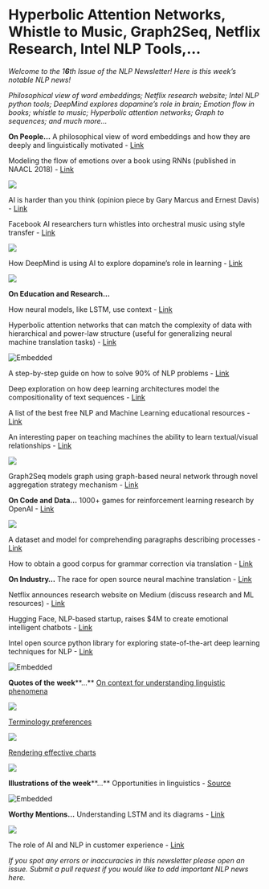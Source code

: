 # Hyperbolic Attention Networks, Whistle to Music, Graph2Seq, Netflix Research, Intel NLP Tools,… 
*Welcome to the 1**6**th Issue of the NLP Newsletter! Here is this week’s notable NLP news!*

*Philosophical view of word embeddings; Netflix research website; Intel NLP python tools; DeepMind explores dopamine’s role in brain; Emotion flow in books; whistle to music; Hyperbolic attention networks; Graph to sequences; and much more…*

**On People…**
A philosophical view of word embeddings and how they are deeply and linguistically motivated - [Link](http://blog.christianperone.com/2018/05/nlp-word-representations-and-the-wittgenstein-philosophy-of-language/)

Modeling the flow of emotions over a book using RNNs (published in NAACL 2018) - [Link](https://arxiv.org/abs/1805.09746)

![](https://d2mxuefqeaa7sj.cloudfront.net/s_483C304DDFE545BBB632C8226278C39A1ED14FFC56FA7224CC0BFD81FDFA941A_1527509219834_file.png)


AI is harder than you think (opinion piece by Gary Marcus and Ernest Davis) - [Link](https://www.nytimes.com/2018/05/18/opinion/artificial-intelligence-challenges.html)

Facebook AI researchers turn whistles into orchestral music using style transfer - [Link](https://research.fb.com/facebook-researchers-use-ai-to-turn-whistles-into-orchestral-music-and-power-other-musical-translations/)

![](https://d2mxuefqeaa7sj.cloudfront.net/s_483C304DDFE545BBB632C8226278C39A1ED14FFC56FA7224CC0BFD81FDFA941A_1527510792502_file.png)


How DeepMind is using AI to explore dopamine’s role in learning - [Link](https://medium.com/@skychain.global/googles-deepmind-is-using-ai-to-explore-dopamine-s-role-in-learning-d07e7521b16b)

![](https://cdn-images-1.medium.com/max/800/1*XHNe7Bo3ykPPo9DpC50NjA.jpeg)



**On Education and Research…**

How neural models, like LSTM, use context - [Link](https://arxiv.org/pdf/1805.04623.pdf)

Hyperbolic attention networks that can match the complexity of data with hierarchical and power-law structure (useful for generalizing neural machine translation tasks) - [Link](https://arxiv.org/abs/1805.09786)

![Embedded](https://pbs.twimg.com/media/DeCVJkhXUAEEaav?format=png)


A step-by-step guide on how to solve 90% of NLP problems - [Link](https://blog.insightdatascience.com/how-to-solve-90-of-nlp-problems-a-step-by-step-guide-fda605278e4e)

Deep exploration on how deep learning architectures model the compositionality of text sequences - [Link](https://arxiv.org/abs/1805.09843)

A list of the best free NLP and Machine Learning educational resources - [Link](http://blog.aylien.com/12-of-the-best-free-natural-language-processing-and-machine-learning-educational-resources/?utm_content=72038118&utm_medium=social&utm_source=twitter)

An interesting paper on teaching machines the ability to learn textual/visual relationships - [Link](https://arxiv.org/abs/1804.06786)

![](https://d2mxuefqeaa7sj.cloudfront.net/s_483C304DDFE545BBB632C8226278C39A1ED14FFC56FA7224CC0BFD81FDFA941A_1527508391015_file.png)


Graph2Seq models graph using graph-based neural network through novel aggregation strategy mechanism - [Link](https://arxiv.org/abs/1804.00823)

**On Code and Data…**
1000+ games for reinforcement learning research by OpenAI - [Link](https://blog.openai.com/gym-retro/)

![](https://d2mxuefqeaa7sj.cloudfront.net/s_483C304DDFE545BBB632C8226278C39A1ED14FFC56FA7224CC0BFD81FDFA941A_1527508428608_file.png)


A dataset and model for comprehending paragraphs describing processes - [Link](https://arxiv.org/abs/1805.06975)

How to obtain a good corpus for grammar correction via translation - [Link](https://nlp.stanford.edu/pubs/xie2018denoising.pdf)

**On Industry…**
The race for open source neural machine translation - [Link](https://slator.com/technology/the-race-for-open-source-neural-machine-translation/)

Netflix announces research website on Medium (discuss research and ML resources) - [Link](https://medium.com/netflix-techblog/netflix-research-website-767408c50404)

Hugging Face, NLP-based startup, raises $4M to create emotional intelligent chatbots - [Link](http://www.alleywatch.com/2018/05/hugging-face-raises-4m-to-create-emotionally-intelligent-chatbots/)

Intel open source python library for exploring state-of-the-art deep learning techniques for NLP - [Link](https://github.com/NervanaSystems/nlp-architect)

![Embedded](https://pbs.twimg.com/media/DeDtS72X0AEoGd1?format=jpg)



**Quotes of the** **week****…**
[On context for understanding linguistic phenomena](https://twitter.com/VeredShwartz/status/1000441685321666560)

![](https://d2mxuefqeaa7sj.cloudfront.net/s_483C304DDFE545BBB632C8226278C39A1ED14FFC56FA7224CC0BFD81FDFA941A_1527509635514_file.png)


[Terminology preferences](https://twitter.com/zacharylipton/status/999852171100377088)

![](https://d2mxuefqeaa7sj.cloudfront.net/s_483C304DDFE545BBB632C8226278C39A1ED14FFC56FA7224CC0BFD81FDFA941A_1527509692037_file.png)


[Rendering effective charts](https://twitter.com/fchollet/status/1000180174376218624)

![](https://d2mxuefqeaa7sj.cloudfront.net/s_483C304DDFE545BBB632C8226278C39A1ED14FFC56FA7224CC0BFD81FDFA941A_1527509779077_file.png)


**Illustrations of the** **week****…**
Opportunities in linguistics - [Source](https://twitter.com/ludling/status/999768747283042305?s=20)

![Embedded](https://pbs.twimg.com/media/Dd_kWsZV0AAUcoD?format=jpg)


**Worthy Mentions…**
Understanding LSTM and its diagrams - [Link](https://medium.com/mlreview/understanding-lstm-and-its-diagrams-37e2f46f1714)

![](https://cdn-images-1.medium.com/max/800/1*laH0_xXEkFE0lKJu54gkFQ.png)


The role of AI and NLP in customer experience - [Link](https://www.pointillist.com/blog/role-of-ai-in-customer-experience/)


*If you spot any errors or inaccuracies in this newsletter please open an issue.*
*Submit a pull request if you would like to add important NLP news here.*

